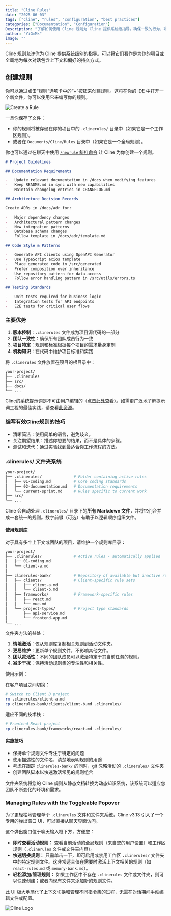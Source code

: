 ```yaml
---
title: "Cline Rules"
date: "2025-06-03"
tags: ["cline", "rules", "configuration", "best practices"]
categories: ["Documentation", "Configuration"]
Description: "了解如何使用 Cline 规则为 Cline 提供系统级指导，确保一致的行为、项目特定标准，并在您的项目中维护机构知识。"
author: "YiGmMk"
image: ""
---
```

Cline 规则允许你为 Cline 提供系统级别的指导。可以将它们看作是为你的项目或全局地为每次对话包含上下文和偏好的持久方式。

## 创建规则

你可以通过点击“规则”选项卡中的“+”按钮来创建规则。这将在你的 IDE 中打开一个新文件，你可以使用它来编写你的规则。

<Frame>
  <img src="https://storage.googleapis.com/cline_public_images/docs/assets/cline-rules.png" alt="Create a Rule" />
</Frame>

一旦你保存了文件：

* 你的规则将被存储在你的项目中的 `.clinerules/` 目录中（如果它是一个工作区规则）。
* 或者在 `Documents/Cline/Rules` 目录中（如果它是一个全局规则）。

你也可以通过在聊天中使用 [`/newrule` 斜杠命令](/features/slash-commands/new-rule) 让 Cline 为你创建一个规则。

```markdown Example Cline Rule Structure [expandable]
# Project Guidelines

## Documentation Requirements

-   Update relevant documentation in /docs when modifying features
-   Keep README.md in sync with new capabilities
-   Maintain changelog entries in CHANGELOG.md

## Architecture Decision Records

Create ADRs in /docs/adr for:

-   Major dependency changes
-   Architectural pattern changes
-   New integration patterns
-   Database schema changes
    Follow template in /docs/adr/template.md

## Code Style & Patterns

-   Generate API clients using OpenAPI Generator
-   Use TypeScript axios template
-   Place generated code in /src/generated
-   Prefer composition over inheritance
-   Use repository pattern for data access
-   Follow error handling pattern in /src/utils/errors.ts

## Testing Standards

-   Unit tests required for business logic
-   Integration tests for API endpoints
-   E2E tests for critical user flows
```

### 主要优势

1. **版本控制**：`.clinerules` 文件成为项目源代码的一部分
2. **团队一致性**：确保所有团队成员行为一致
3. **项目特定**：规则和标准根据每个项目的需求量身定制
4. **机构知识**：在代码中维护项目标准和实践

将 `.clinerules` 文件放置在项目的根目录中：

```bash
your-project/
├── .clinerules
├── src/
├── docs/
└── ...
```

Cline的系统提示词是不可由用户编辑的（[点击此处查看](https://github.com/cline/cline/blob/main/src/core/prompts/system.ts)）。如需更广泛地了解提示词工程的最佳实践，请查看[此资源](https://docs.anthropic.com/en/docs/build-with-claude/prompt-engineering/overview)。

### 编写有效Cline规则的技巧

*   清晰简洁：使用简单的语言，避免歧义。
*   关注期望结果：描述你想要的结果，而不是具体的步骤。
*   测试和迭代：通过实验找到最适合你工作流程的方法。

### .clinerules/ 文件夹系统

```bash
your-project/
├── .clinerules/              # Folder containing active rules
│   ├── 01-coding.md          # Core coding standards
│   ├── 02-documentation.md   # Documentation requirements
│   └── current-sprint.md     # Rules specific to current work
├── src/
└── ...
```

Cline 会自动处理 `.clinerules/` 目录下的**所有 Markdown 文件**，并将它们合并成一套统一的规则。数字前缀（可选）有助于以逻辑顺序组织文件。

#### 使用规则库

对于具有多个上下文或团队的项目，请维护一个规则库目录：

```bash
your-project/
├── .clinerules/              # Active rules - automatically applied
│   ├── 01-coding.md
│   └── client-a.md
│
├── clinerules-bank/          # Repository of available but inactive rules
│   ├── clients/              # Client-specific rule sets
│   │   ├── client-a.md
│   │   └── client-b.md
│   ├── frameworks/           # Framework-specific rules
│   │   ├── react.md
│   │   └── vue.md
│   └── project-types/        # Project type standards
│       ├── api-service.md
│       └── frontend-app.md
└── ...
```

文件夹方法的益处：

1. **情境激活**：仅从规则库复制相关规则到活动文件夹。
2. **更易维护**：更新单个规则文件，不影响其他文件。
3. **团队灵活性**：不同的团队成员可以激活特定于其当前任务的规则。
4. **减少干扰**：保持活动规则集的专注性和相关性。

使用示例：

在客户项目之间切换：

```bash
# Switch to Client B project
rm .clinerules/client-a.md
cp clinerules-bank/clients/client-b.md .clinerules/
```

适应不同的技术栈：

```bash
# Frontend React project
cp clinerules-bank/frameworks/react.md .clinerules/
```

#### 实施技巧

* 保持单个规则文件专注于特定的问题
* 使用描述性的文件名，清楚地表明规则的用途
* 考虑在跟踪 `clinerules-bank/` 的同时，git 忽略活动的 `.clinerules/` 文件夹
* 创建团队脚本以快速激活常见的规则组合

文件夹系统将您的 Cline 规则从静态文档转换为动态知识系统，该系统可以适应您团队不断变化的环境和需求。

### Managing Rules with the Toggleable Popover

为了更轻松地管理单个 `.clinerules` 文件和文件夹系统，Cline v3.13 引入了一个专用的弹出窗口 UI，可以直接从聊天界面访问。

这个弹出窗口位于聊天输入框下方，方便您：

* **即时查看活动规则：** 查看当前活动的全局规则（来自您的用户设置）和工作区规则（`.clinerules` 文件或文件夹内容）。
* **快速切换规则：** 只需单击一下，即可启用或禁用工作区 `.clinerules/` 文件夹中的特定规则文件。这非常适合仅在需要时激活上下文相关的规则（如 `react-rules.md` 或 `memory-bank.md`）。
* **轻松添加/管理规则：** 如果工作区中不存在 `.clinerules` 文件或文件夹，则可以快速创建；或者向现有文件夹添加新的规则文件。

此 UI 极大地简化了上下文切换和管理不同指令集的过程，无需在对话期间手动编辑文件或配置。

<Frame>
  <img src="https://storage.googleapis.com/cline_public_images/docs/assets/image%20(1).png" alt="Cline Logo" />
</Frame>
